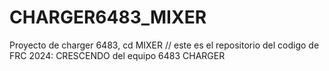# CHARGER6483_MIXER
Proyecto de charger 6483, cd MIXER
// este es el repositorio del codigo de FRC 2024: CRESCENDO del equipo 6483 CHARGER
